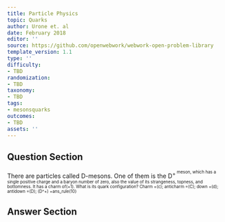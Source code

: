 ```yaml
---
title: Particle Physics
topic: Quarks
author: Urone et. al
date: February 2018
editor: ''
source: https://github.com/openwebwork/webwork-open-problem-library
template_version: 1.1
type: ''
difficulty:
- TBD
randomization:
- TBD
taxonomy:
- TBD
tags:
- mesonsquarks
outcomes:
- TBD
assets: ''
---
```


## Question Section 

There are particles called D-mesons. One of them is the D<sup>+<sup> meson, which has a single positive charge and a baryon number of zero, also the value of its strangeness, topness, and bottomness. It has a charm of(+1). What is its quark configuration?
Charm =(c); anticharm =(C); down =(d); antidown =(D); 
(D^+) =ans_rule(10)



## Answer Section

